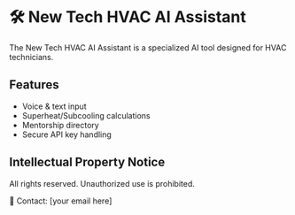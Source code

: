 # 🛠️ New Tech HVAC AI Assistant

The New Tech HVAC AI Assistant is a specialized AI tool designed for HVAC technicians.

## Features
- Voice & text input
- Superheat/Subcooling calculations
- Mentorship directory
- Secure API key handling

## Intellectual Property Notice
All rights reserved. Unauthorized use is prohibited.

📧 Contact: [your email here]
